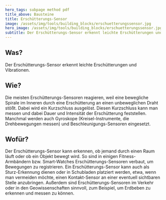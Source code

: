 ```yaml
---
hero_tags: subpage method pdf
title_above: Bausteine
title: Erschütterungs-Sensor
image: /assets/img/tools/building_blocks/erschuetterungssensor.jpg
hero_image: /assets/img/tools/building_blocks/erschuetterungssensor.jpg
subtitle: Der Erschütterungs-Sensor erkennt leichte Erschütterungen und Vibrationen.
---
```


## Was?

Der Erschütterungs-Sensor erkennt leichte Erschütterungen und Vibrationen.

## Wie?

Die meisten Erschütterungs-Sensoren reagieren, weil eine bewegliche Spirale im Inneren durch eine Erschütterung an einen unbeweglichen Draht stößt. Dabei wird ein Kurzschluss ausgelöst. Diesen Kurzschluss kann man messen und dabei Dauer und Intensität der Erschütterung feststellen. Manchmal werden auch Gyroskope (Kreisel-Instrumente, die Drehbewegungen messen) und Beschleunigungs-Sensoren eingesetzt.

## Wofür?

Der Erschütterungs-Sensor kann erkennen, ob jemand durch einen Raum läuft oder ob ein Objekt bewegt wird. So sind in einigen Fitness-Armbändern bzw. Smart-Watches Erschütterungs-Sensoren verbaut, um Bewegungen zu registrieren. Ein Erschütterungs-Sensor kann auch als Sturz-Erkennung dienen oder in Schubladen platziert werden, etwa, wenn man vermeiden möchte, einen Kontakt-Sensor an einer eventuell sichtbaren Stelle anzubringen. Außerdem sind Erschütterungs-Sensoren im Verkehr oder in den Geowissenschaften sinnvoll, zum Beispiel, um Erdbeben zu erkennen und messen zu können.
